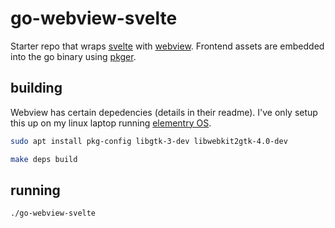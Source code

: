 # go-webview-svelte
Starter repo that wraps [svelte](https://svelte.dev/) with [webview](https://github.com/webview/webview). Frontend assets are embedded into the go binary using [pkger](https://github.com/markbates/pkger).

## building
Webview has certain depedencies (details in their readme). I've only setup this up on my linux laptop running [elementry OS](https://elementary.io/).

```bash
sudo apt install pkg-config libgtk-3-dev libwebkit2gtk-4.0-dev
```

```bash
make deps build
```

## running
```bash
./go-webview-svelte
```